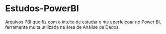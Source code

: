 # Estudos-PowerBI
Arquivos PBI que fiz com o intuito de estudar e me aperfeiçoar no Power BI, ferramenta muita utilizada na área de Análise de Dados.
